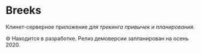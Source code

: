 # Breeks
Клинет-серверное приложение *для трекинга привычек и планирования*.

⚙ Находится в разработке. Релиз демоверсии запланирован на осень 2020.
